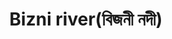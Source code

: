 ---
title: "Bizni river(বিজনী নদী)"
title_bn: "বিজনী নদী"
description: "It originates from Tripura hill tracts and running over at brahmanbaria zilla,kpsba upazilla and merged with titash river.The length of the river is 7km."
---